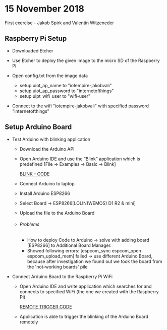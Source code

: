 # 15 November 2018
First exercise - Jakob Spirk and Valentin Witzeneder


## Raspberry Pi Setup
* Downloaded Etcher

* Use Etcher to deploy the given image to the micro SD of the Raspberry Pi

* Open config.txt from the image data

  * setup uiot_ap_name to "iotempire-jakobvali"
  * setup uiot_ap_password to "internetofthings"
  * setup uipt_wifi_user to "wifi-user"


* Connect to the wifi "iotempire-jakobvali" with specified password "internetofthings"


## Setup Arduino Board

* Test Arduino with blinking application

  * Download the Arduino API

  * Open Arduino IDE and use the “Blink” application which is predefined [File -> Examples -> Basic -> Blink]

    [BLINK - CODE](https://github.com/Witzeneder/IoT/blob/master/Übungen/15_Nov_2018/blink/blink.ino)

  * Connect Arduino to laptop

  * Install Arduino ESP8266

  * Select Board -> ESP8266[LOLIN(WEMOS) D1 R2 & mini]

  * Upload the file to the Arduino Board

  * ###### Problems
    * How to deploy Code to Arduino -> solve with adding board [ESP8266] to Additional Board Manager.
    * Showed following errors: [espcom_sync espcom_open espcom_upload_mem] failed -> use different Arduino Board, because after investigation we found out we took the board from the 'not-working boards' pile


* Connect Arduino Board to the Raspberry Pi WiFi

  * Open Arduino IDE and write application which searches for and connects to specified WiFi (the one we created with the Raspberry Pi)

      [REMOTE TRIGGER CODE](https://github.com/Witzeneder/IoT/blob/master/Übungen/15_Nov_2018/wifi/wifi.ino)

  * Application is able to trigger the blinking of the Arduino Board remotely
